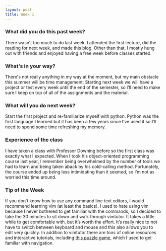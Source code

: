 ```yaml
---
layout: post
title: Week 1
---
```


### What did you do this past week?
There wasn’t too much to do last week. I attended the first lecture, did the reading for next week, and made this blog. Other than that, I mostly hung out with friends and enjoyed having a free week before classes started. 

### What's in your way?
There's not really anything in my way at the moment, but my main obstacle this summer will be time management. Starting next week we will have a project or test every week until the end of the semester, so I’ll need to make sure I keep on top of all of the assignments and the material. 

### What will you do next week?
Start the first project and re-familiarize myself with python. Python was the first language I learned but it has been a few years since I’ve used it so I’ll need to spend some time refreshing my memory. 

### Experience of the class
I have taken a class with Professor Downing before so the first class was exactly what I expected. When I took his object-oriented programming course last year, I remember being overwhelmed by the number of tools we had to learn and being taken aback by his cold-calling method. Fortunately, the course ended up being less intimidating than it seemed, so I’m not as worried this time around. 

### Tip of the Week
If you don’t know how to use any command line text editors, I would recommend learning vim (at least the basics). I used to hate using vim because I never bothered to get familiar with the commands, so I decided to take the 30 minutes to sit down and walk through vimtutor. It takes a little while to get comfortable with, but it’s worth the effort. It’s really nice to not have to switch between keyboard and mouse and this also allows you to edit very quickly. In addition to vimtutor there are tons of online resources and interactive tutorials, including [this puzzle game](http://vim-adventures.com), which I used to get familiar with navigation. 
